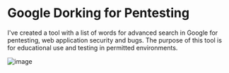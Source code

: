 ﻿# Google Dorking for Pentesting

 I've created a tool with a list of words for advanced search in Google for pentesting, web application security and bugs.
 The purpose of this tool is for educational use and testing in permitted environments.
 
![image](https://github.com/user-attachments/assets/0a4dd987-67db-4039-8627-d73144c5f684)
